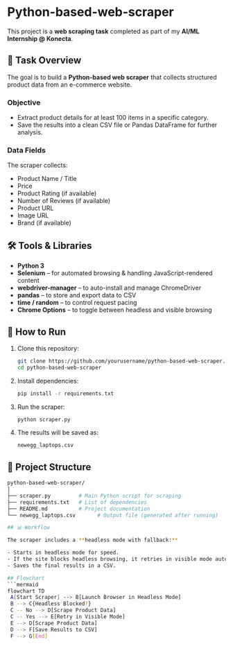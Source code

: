 # Python-based-web-scraper
This project is a **web scraping task** completed as part of my **AI/ML Internship @ Konecta**.

## 📌 Task Overview
The goal is to build a **Python-based web scraper** that collects structured product data from an e-commerce website.

### **Objective**
- Extract product details for at least 100 items in a specific category.
- Save the results into a clean CSV file or Pandas DataFrame for further analysis.

### **Data Fields**
The scraper collects:
- Product Name / Title
- Price
- Product Rating (if available)
- Number of Reviews (if available)
- Product URL
- Image URL
- Brand (if available)

## 🛠️ Tools & Libraries
- **Python 3**
- **Selenium** – for automated browsing & handling JavaScript-rendered content
- **webdriver-manager** – to auto-install and manage ChromeDriver
- **pandas** – to store and export data to CSV
- **time / random** – to control request pacing
- **Chrome Options** – to toggle between headless and visible browsing

## 🚀 How to Run
1. Clone this repository:
   ```bash
   git clone https://github.com/yourusername/python-based-web-scraper.git
   cd python-based-web-scraper
2. Install dependencies:
   ```bash
   pip install -r requirements.txt
3. Run the scraper:
   ```bash
   python scraper.py
4. The results will be saved as:
   ```bash
   newegg_laptops.csv

## 📂 Project Structure
   ```bash
   python-based-web-scraper/
   │
   ├── scraper.py         # Main Python script for scraping
   ├── requirements.txt   # List of dependencies
   ├── README.md          # Project documentation
   └── newegg_laptops.csv       # Output file (generated after running)

## 📊 Workflow

The scraper includes a **headless mode with fallback:**

- Starts in headless mode for speed.
- If the site blocks headless browsing, it retries in visible mode automatically.
- Saves the final results in a CSV.

## Flowchart
   ```mermaid
flowchart TD
    A[Start Scraper] --> B[Launch Browser in Headless Mode]
    B --> C{Headless Blocked?}
    C -- No --> D[Scrape Product Data]
    C -- Yes --> E[Retry in Visible Mode]
    E --> D[Scrape Product Data]
    D --> F[Save Results to CSV]
    F --> G[End]


